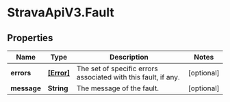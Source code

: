 # StravaApiV3.Fault

## Properties
Name | Type | Description | Notes
------------ | ------------- | ------------- | -------------
**errors** | [**[Error]**](Error.md) | The set of specific errors associated with this fault, if any. | [optional] 
**message** | **String** | The message of the fault. | [optional] 


